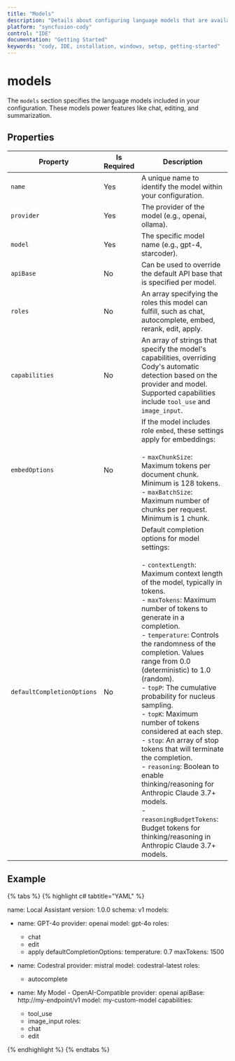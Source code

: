 ```yaml
---
title: "Models"
description: "Details about configuring language models that are available for use in Cody IDE."
platform: "syncfusion-cody"
control: "IDE"
documentation: "Getting Started"
keywords: "cody, IDE, installation, windows, setup, getting-started"
---
```


# models

The `models` section specifies the language models included in your configuration. These models power features like chat, editing, and summarization.

## Properties

<table>
  <thead>
    <tr>
      <th>Property</th>
      <th>Is Required</th>
      <th>Description</th>
    </tr>
  </thead>
  <tr>
    <td><code>name</code></td>
    <td>Yes</td>
    <td>A unique name to identify the model within your configuration.</td>
  </tr>
  <tr>
    <td><code>provider</code></td>
    <td>Yes</td>
    <td>The provider of the model (e.g., openai, ollama).</td>
  </tr>
  <tr>
    <td><code>model</code></td>
    <td>Yes</td>
    <td>The specific model name (e.g., gpt-4, starcoder).</td>
  </tr>
  <tr>
    <td><code>apiBase</code></td>
    <td>No</td>
    <td>Can be used to override the default API base that is specified per model.</td>
  </tr>
  <tr>
    <td><code>roles</code></td>
    <td>No</td>
    <td>An array specifying the roles this model can fulfill, such as chat, autocomplete, embed, rerank, edit, apply.</td>
  </tr>
  <tr>
    <td><code>capabilities</code></td>
    <td>No</td>
    <td>
      An array of strings that specify the model's capabilities, overriding Cody's automatic detection based on the provider and model.<br/>
      Supported capabilities include <code>tool_use</code> and <code>image_input</code>.
    </td>
  </tr>
  <tr>
    <td><code>embedOptions</code></td>
    <td>No</td>
    <td>
      If the model includes role <code>embed</code>, these settings apply for embeddings:<br/><br/>
      - <code>maxChunkSize</code>: Maximum tokens per document chunk. Minimum is 128 tokens.<br/>
      - <code>maxBatchSize</code>: Maximum number of chunks per request. Minimum is 1 chunk.
    </td>
  </tr>
  <tr>
    <td><code>defaultCompletionOptions</code></td>
    <td>No</td>
    <td>
      Default completion options for model settings:<br/><br/>
      - <code>contextLength</code>: Maximum context length of the model, typically in tokens.<br/>
      - <code>maxTokens</code>: Maximum number of tokens to generate in a completion.<br/>
      - <code>temperature</code>: Controls the randomness of the completion. Values range from 0.0 (deterministic) to 1.0 (random).<br/>
      - <code>topP</code>: The cumulative probability for nucleus sampling.<br/>
      - <code>topK</code>: Maximum number of tokens considered at each step.<br/>
      - <code>stop</code>: An array of stop tokens that will terminate the completion.<br/>
      - <code>reasoning</code>: Boolean to enable thinking/reasoning for Anthropic Claude 3.7+ models.<br/>
      - <code>reasoningBudgetTokens</code>: Budget tokens for thinking/reasoning in Anthropic Claude 3.7+ models.
    </td>
  </tr>
</table>

## Example

{% tabs %}
{% highlight c# tabtitle="YAML" %}

name: Local Assistant
version: 1.0.0
schema: v1
models:
  - name: GPT-4o
    provider: openai
    model: gpt-4o
    roles:
      - chat
      - edit
      - apply
    defaultCompletionOptions:
      temperature: 0.7
      maxTokens: 1500

  - name: Codestral
    provider: mistral
    model: codestral-latest
    roles:
      - autocomplete

  - name: My Model - OpenAI-Compatible
    provider: openai
    apiBase: http://my-endpoint/v1
    model: my-custom-model
    capabilities:
      - tool_use
      - image_input
    roles:
      - chat
      - edit

{% endhighlight %}
{% endtabs %}